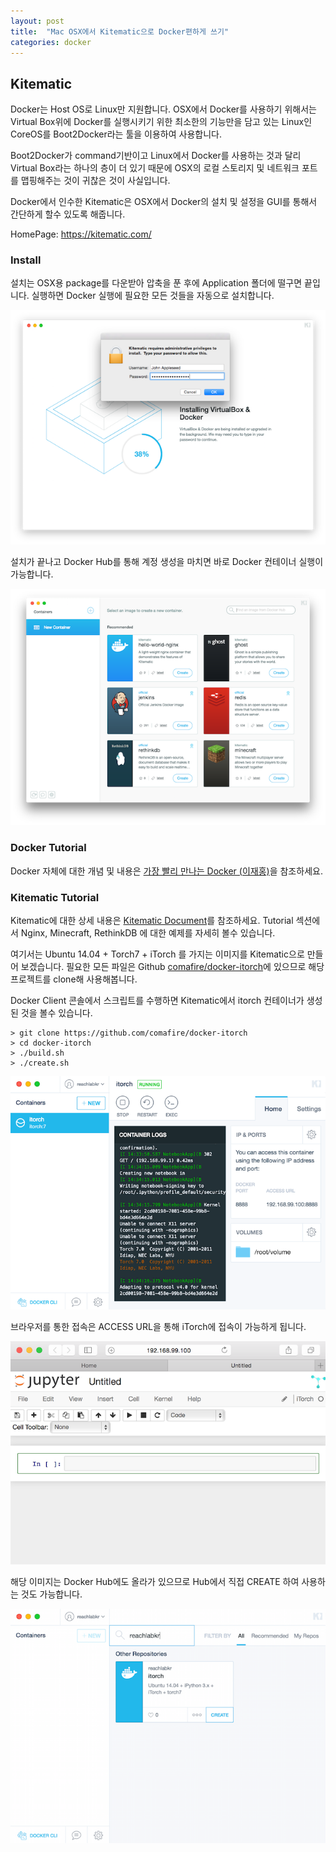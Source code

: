 ```yaml
---
layout: post
title:  "Mac OSX에서 Kitematic으로 Docker편하게 쓰기"
categories: docker
---
```


## Kitematic
Docker는 Host OS로 Linux만 지원합니다.
OSX에서 Docker를 사용하기 위해서는 Virtual Box위에 Docker를 실행시키기 위한 최소한의 기능만을 담고 있는 Linux인 CoreOS를 Boot2Docker라는 툴을 이용하여 사용합니다.

Boot2Docker가 command기반이고 Linux에서 Docker를 사용하는 것과 달리 Virtual Box라는 하나의 층이 더 있기 때문에 OSX의 로컬 스토리지 및 네트워크 포트를 맵핑해주는 것이 귀찮은 것이 사실입니다.

Docker에서 인수한 Kitematic은 OSX에서 Docker의 설치 및 설정을 GUI를 통해서 간단하게 할수 있도록 해줍니다.

HomePage: https://kitematic.com/

### Install
설치는 OSX용 package를 다운받아 압축을 푼 후에 Application 폴더에 떨구면 끝입니다.
실행하면 Docker 실행에 필요한 모든 것들을 자동으로 설치합니다.

![screen shot 01 ](https://raw.githubusercontent.com/comafire/comafire.github.io/master/_images/2015-07-01-Docker-Kitematic-OSX-01.png)

설치가 끝나고 Docker Hub를 통해 계정 생성을 마치면 바로 Docker 컨테이너 실행이 가능합니다.

![screen shot 02 ](https://raw.githubusercontent.com/comafire/comafire.github.io/master/_images/2015-07-01-Docker-Kitematic-OSX-02.png)

### Docker Tutorial
Docker 자체에 대한 개념 및 내용은 [가장 빨리 만나는 Docker (이재홍)](http://pyrasis.com/docker.html)을 참조하세요.

### Kitematic Tutorial
Kitematic에 대한 상세 내용은 [Kitematic Document](https://kitematic.com/docs/)를 참조하세요.
Tutorial 섹션에서 Nginx, Minecraft, RethinkDB 에 대한 예제를 자세히 볼수 있습니다.

여기서는 Ubuntu 14.04 + Torch7 + iTorch 를 가지는 이미지를 Kitematic으로 만들어 보겠습니다.
필요한 모든 파일은 Github [comafire/docker-itorch](https://github.com/comafire/docker-itorch)에 있으므로 해당 프로젝트를 clone해 사용해봅니다.

Docker Client 콘솔에서 스크립트를 수행하면 Kitematic에서 itorch 컨테이너가 생성된 것을 볼수 있습니다.

```
> git clone https://github.com/comafire/docker-itorch
> cd docker-itorch
> ./build.sh
> ./create.sh
```

![screen shot 03 ](https://raw.githubusercontent.com/comafire/comafire.github.io/master/_images/2015-07-01-Docker-Kitematic-OSX-03.png)

브라우저를 통한 접속은 ACCESS URL을 통해 iTorch에 접속이 가능하게 됩니다.

![screen shot 04 ](https://raw.githubusercontent.com/comafire/comafire.github.io/master/_images/2015-07-01-Docker-Kitematic-OSX-04.png)

해당 이미지는 Docker Hub에도 올라가 있으므로 Hub에서 직접 CREATE 하여 사용하는 것도 가능합니다.

![screen shot 05 ](https://raw.githubusercontent.com/comafire/comafire.github.io/master/_images/2015-07-01-Docker-Kitematic-OSX-05.png)
